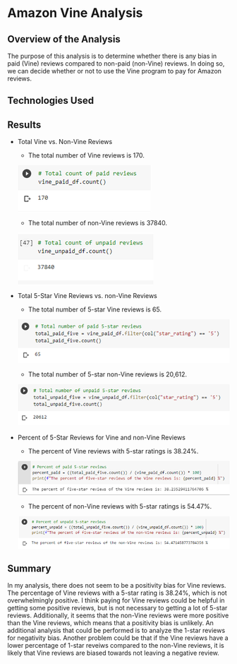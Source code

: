 # Amazon Vine Analysis
## Overview of the Analysis
The purpose of this analysis is to determine whether there is any bias in paid (Vine) reviews compared to non-paid (non-Vine) reviews. In doing so, we can decide whether or not to use the Vine program to pay for Amazon reviews.

## Technologies Used

## Results
- Total Vine vs. Non-Vine Reviews

  - The total number of Vine reviews is 170. 
   
  ![paid_count.png](Resources/paid_count.png)

  - The total number of non-Vine reviews is 37840. 
  
  ![unpaid_count.png](Resources/unpaid_count.png)

- Total 5-Star Vine Reviews vs. non-Vine Reviews

  - The total number of 5-star Vine reviews is 65. 
  
  ![paid_five.png](Resources/paid_five.png)

  - The total number of 5-star non-Vine reviews is 20,612. 
  
  ![unpaid_five.png](Resources/unpaid_five.png)

- Percent of 5-Star Reviews for Vine and non-Vine Reviews

  - The percent of Vine reviews with 5-star ratings is 38.24%. 
  
  ![paid_percent.png](Resources/paid_percent.png)

  - The percent of non-Vine reviews with 5-star ratings is 54.47%. 
  
  ![unpaid_percent.png](Resources/unpaid_percent.png)


## Summary
In my analysis, there does not seem to be a positivity bias for Vine reviews. The percentage of Vine reviews with a 5-star rating is 38.24%, which is not overwhelmingly positive. I think paying for Vine reviews could be helpful in getting some positive reviews, but is not necessary to getting a lot of 5-star reviews. Additionally, it seems that the non-Vine reviews were more positive than the Vine reviews, which means that a positivity bias is unlikely. An additional analysis that could be performed is to analyze the 1-star reviews for negativity bias. Another problem could be that if the Vine reviews have a lower percentage of 1-star reveiws compared to the non-Vine reviews, it is likely that Vine reviews are biased towards not leaving a negative review.
